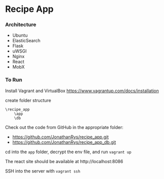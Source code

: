 # Recipe App

### Architecture

* Ubuntu
* ElasticSearch
* Flask
* uWSGI
* Nginx
* React
* MobX


### To Run

Install Vagrant and VirtualBox
https://www.vagrantup.com/docs/installation

create folder structure

```
\recipe_app
    \app
    \db
```

Check out the code from GitHub in the appropriate folder:
* https://github.com/JonathanRys/recipe_app.git
* https://github.com/JonathanRys/recipe_app_db.git

cd into the `app` folder, decrypt the env file, and run
`vagrant up`

The react site should be available at http://localhost:8086

SSH into the server with
`vagrant ssh`
